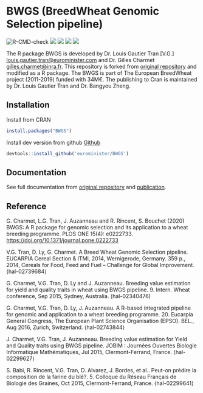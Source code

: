 # BWGS (BreedWheat Genomic Selection pipeline)

![R-CMD-check](https://github.com/byzheng/BWGS/workflows/R-CMD-check/badge.svg)
[![](https://www.r-pkg.org/badges/version/BWGS?color=green)](https://cran.r-project.org/package=BWGS)
[![](http://cranlogs.r-pkg.org/badges/grand-total/BWGS?color=green)](https://cran.r-project.org/package=BWGS)
[![](http://cranlogs.r-pkg.org/badges/last-month/BWGS?color=green)](https://cran.r-project.org/package=BWGS)
[![](http://cranlogs.r-pkg.org/badges/last-week/BWGS?color=green)](https://cran.r-project.org/package=BWGS)

The R package BWGS is developed by Dr. Louis Gautier Tran [V.G.] <louis.gautier.tran@eurominister.com> and Dr. Gilles Charmet <gilles.charmet@inra.fr>. This repository is forked from [original repository](https://forgemia.inra.fr/umr-gdec/bwgs) and modified as a R package. The BWGS is part of The European BreedWheat project (2011-2019) funded with 34M€. The publishing to Cran is maintained by Dr. Louis Gautier Tran and Dr. Bangyou Zheng.


## Installation

Install from CRAN

```r
install.packages("BWGS")
```

Install dev version from github [Github](https://github.com/eurominister/BWGS) 

```r
devtools::install_github('eurominister/BWGS')
```

## Documentation

See full documentation from [original repository](https://forgemia.inra.fr/umr-gdec/bwgs) and [publication](https://journals.plos.org/plosone/article?id=10.1371/journal.pone.0222733).

## Reference

G. Charmet, L.G. Tran, J. Auzanneau and R. Rincent, S. Bouchet (2020) BWGS: A R package for genomic selection and its application to a wheat breeding programme. PLOS ONE 15(4): e0222733. https://doi.org/10.1371/journal.pone.0222733

V.G. Tran, D. Ly, G. Charmet. A Breed Wheat Genomic Selection pipeline. EUCARPIA Cereal Section & ITMI, 2014, Wernigerode, Germany. 359 p., 2014, Cereals for Food, Feed and Fuel – Challenge for Global Improvement. ⟨hal-02739684⟩

G. Charmet, V.G. Tran, D. Ly and J. Auzanneau. Breeding value estimation for yield and quality traits in wheat using BWGS pipeline. 9. Intern. Wheat conference, Sep 2015, Sydney, Australia. ⟨hal-02340476)

G. Charmet, V.G. Tran, D. Ly, J. Auzanneau. A R-based integrated pipeline for genomic and application to a wheat breeding programme. 20. Eucarpia General Congress, The European Plant Science Organisation (EPSO). BEL., Aug 2016, Zurich, Switzerland. ⟨hal-02743844⟩

J. Charmet, V.G. Tran, J. Auzanneau. Breeding value estimation for Yield and Quality traits using BWGS pipeline. JOBIM : Journées Ouvertes Biologie Informatique Mathématiques, Jul 2015, Clermont-Ferrand, France. ⟨hal-02299627⟩

S. Babi, R. Rincent, V.G. Tran, D. Alvarez, J. Bordes, et al.. Peut-on prédire la composition de la farine du blé?. 5. Colloque du Réseau Français de Biologie des Graines, Oct 2015, Clermont-Ferrand, France. ⟨hal-02299641⟩
